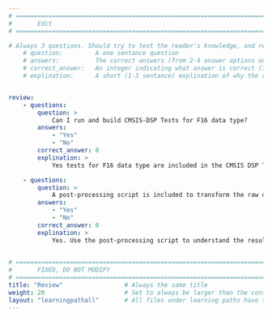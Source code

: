 ```yaml
---
# ================================================================================
#       Edit
# ================================================================================

# Always 3 questions. Should try to test the reader's knowledge, and reinforce the key points you want them to remember.
    # question:         A one sentance question
    # answers:          The correct answers (from 2-4 answer options only). Should be surrounded by quotes.
    # correct_answer:   An integer indicating what answer is correct (index starts from 0)
    # explination:      A short (1-3 sentance) explination of why the correct answer is correct. Can add aditional context if desired


review:
    - questions:
        question: >
            Can I run and build CMSIS-DSP Tests for F16 data type?
        answers:
            - "Yes"
            - "No"
        correct_answer: 0                     
        explination: >
            Yes tests for F16 data type are included in the CMSIS DSP Test suite.

    - questions:
        question: >
            A post-processing script is included to transform the raw output from the tests into human readable output.
        answers:
            - "Yes"
            - "No"
        correct_answer: 0                     
        explination: >
            Yes. Use the post-processing script to understand the results.
               

# ================================================================================
#       FIXED, DO NOT MODIFY
# ================================================================================
title: "Review"                 # Always the same title
weight: 20                      # Set to always be larger than the content in this path
layout: "learningpathall"       # All files under learning paths have this same wrapper
---
```

